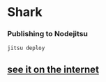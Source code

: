 Shark
=====

### Publishing to Nodejitsu 
`jitsu deploy`



[see it on the internet](http://shark.jit.su/)
-  